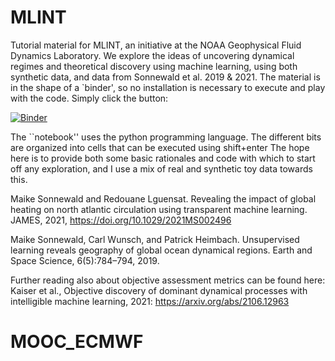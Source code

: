 # MLINT
Tutorial material for MLINT, an initiative at the NOAA Geophysical Fluid Dynamics Laboratory. We explore the ideas of uncovering dynamical regimes and theoretical discovery using machine learning, using both synthetic data, and data from Sonnewald et al. 2019 & 2021. The material is in the shape of a `binder', so no installation is necessary to execute and play with the code. Simply click the button:


[![Binder](https://mybinder.org/badge_logo.svg)](https://mybinder.org/v2/gh/maikejulie/MLINT/HEAD)

The ``notebook'' uses the python programming language. The different bits are organized into cells that can be executed using shift+enter
The hope here is to provide both some basic rationales and code with which to start off any exploration, and I use a mix of real and synthetic toy data towards this.


Maike Sonnewald and Redouane Lguensat. Revealing the impact of global heating on north atlantic circulation using transparent machine learning. JAMES, 2021,  https://doi.org/10.1029/2021MS002496

Maike Sonnewald, Carl Wunsch, and Patrick Heimbach. Unsupervised learning reveals geography of global ocean dynamical regions. Earth and Space Science, 6(5):784–794, 2019.

Further reading also about objective assessment metrics can be found here: Kaiser et al., Objective discovery of dominant dynamical processes with intelligible machine learning, 2021: https://arxiv.org/abs/2106.12963
# MOOC_ECMWF
